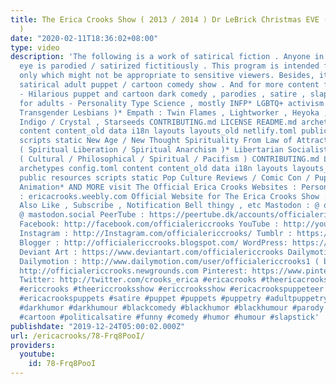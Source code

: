 ```yaml
---
title: The Erica Crooks Show ( 2013 / 2014 ) Dr LeBrick Christmas EVE ( edited clip
  )
date: "2020-02-11T18:36:02+08:00"
type: video
description: 'The following is a work of satirical fiction . Anyone in the public
  eye is parodied / satirized fictitiously . This program is intended for mature audiences
  only which might not be appropriate to sensitive viewers. Besides, it''s only a
  satirical adult puppet / cartoon comedy show . And for more content from Erica Crooks
  - Hilarious puppet and cartoon dark comedy , parodies , satire , slapstick humor
  for adults - Personality Type Science , mostly INFP* LGBTQ+ activism ( Especially
  Transgender Lesbians )* Empath : Twin Flames , Lightworker , Heyoka , Old Soul ,
  Indigo / Crystal , Starseeds CONTRIBUTING.md LICENSE README.md archetypes config.toml
  content content_old data i18n layouts layouts_old netlify.toml public resources
  scripts static New Age / New Thought Spirituality From Law of Attraction to 5D Earth
  ( Spiritual Liberation / Spiritual Anarchism )* Libertarian Socialist Anarchism
  ( Cultural / Philosophical / Spiritual / Pacifism ) CONTRIBUTING.md LICENSE README.md
  archetypes config.toml content content_old data i18n layouts layouts_old netlify.toml
  public resources scripts static Pop Culture Reviews / Comic Con / Puppets and Cartoon
  Animation* AND MORE visit The Official Erica Crooks Websites : Personal Website
  : ericacrooks.weebly.com Official Website for The Erica Crooks Show : officialericcrooks.weebly.com
  Also Like , Subscribe , Notification Bell thingy , etc Mastodon : @ officialericcrooks
  @ mastodon.social PeerTube : https://peertube.dk/accounts/officialericcrooks/video-channels
  Facebook: http://facebook.com/officialericcrooks YouTube : http://youtube.com/user/officialericcrooks
  Instagram : http://Instagram.com/officialericcrooks/ Tumblr : https://officialericcrooks.tumblr.com/
  Blogger : http://officialericcrooks.blogspot.com/ WordPress: https://officialericcrooks.wordpress.com
  Deviant Art : https://www.deviantart.com/officialericcrooks Dailymotion : http://www.dailymotion.com/user/officialericcrooks
  Dailymotion : http://www.dailymotion.com/user/officialericcrooks1 ( backup ) Newgrounds:
  http://officialericcrooks.newgrounds.com Pinterest: https://www.pinterest.com/officialec1/
  Twitter: http://twitter.com/crooks_erica #ericacrooks #theericacrooksshow #ericacrooksshow
  #ericcrooks #theericcrooksshow #ericcrooksshow #ericacrookspuppeteer #ericacrookspuppet
  #ericacrookspuppets #satire #puppet #puppets #puppetry #adultpuppetry #darkcomedy
  #darkhumor #darkhumour #blackcomedy #blackhumor #blackhumour #parody #parodies #cartoons
  #cartoon #politicalsatire #funny #comedy #humor #humour #slapstick'
publishdate: "2019-12-24T05:00:02.000Z"
url: /ericacrooks/78-Frq8PooI/
providers:
  youtube:
    id: 78-Frq8PooI
---
```

